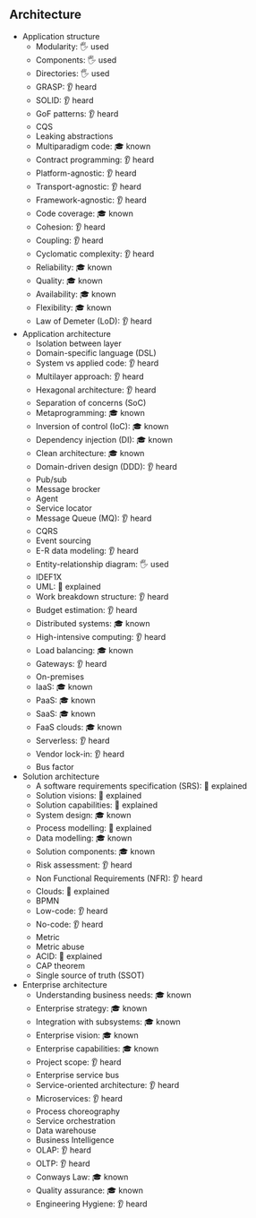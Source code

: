 ## Architecture

- Application structure
  - Modularity: 🖐️ used
  - Components: 🖐️ used
  - Directories: 🖐️ used
  - GRASP: 👂 heard
  - SOLID: 👂 heard
  - GoF patterns: 👂 heard
  - CQS
  - Leaking abstractions
  - Multiparadigm code: 🎓 known
  - Contract programming: 👂 heard
  - Platform-agnostic: 👂 heard
  - Transport-agnostic: 👂 heard
  - Framework-agnostic: 👂 heard
  - Code coverage: 🎓 known
  - Cohesion: 👂 heard
  - Coupling: 👂 heard
  - Cyclomatic complexity: 👂 heard
  - Reliability: 🎓 known
  - Quality: 🎓 known
  - Availability: 🎓 known
  - Flexibility: 🎓 known
  - Law of Demeter (LoD): 👂 heard
- Application architecture
  - Isolation between layer
  - Domain-specific language (DSL)
  - System vs applied code: 👂 heard
  - Multilayer approach: 👂 heard
  - Hexagonal architecture: 👂 heard
  - Separation of concerns (SoC)
  - Metaprogramming: 🎓 known
  - Inversion of control (IoC): 🎓 known
  - Dependency injection (DI): 🎓 known
  - Clean architecture: 🎓 known
  - Domain-driven design (DDD): 👂 heard
  - Pub/sub
  - Message brocker
  - Agent
  - Service locator
  - Message Queue (MQ): 👂 heard
  - CQRS
  - Event sourcing
  - E-R data modeling: 👂 heard
  - Entity-relationship diagram: 🖐️ used
  - IDEF1X
  - UML: 🙋 explained
  - Work breakdown structure: 👂 heard
  - Budget estimation: 👂 heard
  - Distributed systems: 🎓 known
  - High-intensive computing: 👂 heard
  - Load balancing: 🎓 known
  - Gateways: 👂 heard
  - On-premises
  - IaaS: 🎓 known
  - PaaS: 🎓 known
  - SaaS: 🎓 known
  - FaaS clouds: 🎓 known
  - Serverless: 👂 heard
  - Vendor lock-in: 👂 heard
  - Bus factor
- Solution architecture
  - A software requirements specification (SRS): 🙋 explained
  - Solution visions: 🙋 explained
  - Solution capabilities: 🙋 explained
  - System design: 🎓 known
  - Process modelling: 🙋 explained
  - Data modelling: 🎓 known
  - Solution components: 🎓 known
  - Risk assessment: 👂 heard
  - Non Functional Requirements (NFR): 👂 heard
  - Clouds: 🙋 explained
  - BPMN
  - Low-code: 👂 heard
  - No-code: 👂 heard
  - Metric
  - Metric abuse
  - ACID: 🙋 explained
  - CAP theorem
  - Single source of truth (SSOT)
- Enterprise architecture
  - Understanding business needs: 🎓 known
  - Enterprise strategy: 🎓 known
  - Integration with subsystems: 🎓 known
  - Enterprise vision: 🎓 known
  - Enterprise capabilities: 🎓 known
  - Project scope: 👂 heard
  - Enterprise service bus
  - Service-oriented architecture: 👂 heard
  - Microservices: 👂 heard
  - Process choreography
  - Service orchestration
  - Data warehouse
  - Business Intelligence
  - OLAP: 👂 heard
  - OLTP: 👂 heard
  - Conways Law: 🎓 known
  - Quality assurance: 🎓 known
  - Engineering Hygiene: 👂 heard
